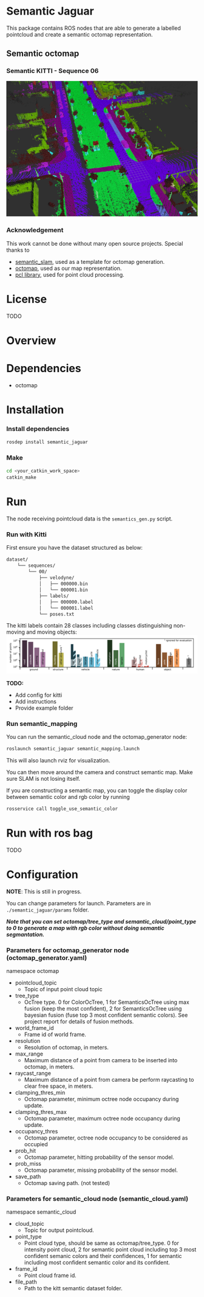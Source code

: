 # Semantic Jaguar

This package contains ROS nodes that are able to generate a labelled pointcloud and create a semantic octomap representation.


## Semantic octomap
### Semantic KITTI - Sequence 06
![sample semantic map](docs/images/kitti_06.png)  


### Acknowledgement

This work cannot be done without many open source projects. Special thanks to

- [semantic_slam](https://github.com/floatlazer/semantic_jaguar), used as a template for octomap generation.
- [octomap](https://github.com/OctoMap/octomap), used as our map representation.
- [pcl library](http://pointclouds.org/), used for point cloud processing.

# License

TODO

# Overview


# Dependencies
- octomap

# Installation

### Install dependencies

```sh
rosdep install semantic_jaguar
```

### Make

```sh
cd <your_catkin_work_space>
catkin_make
```

# Run

The node receiving pointcloud data is the `semantics_gen.py` script.

### Run with Kitti

First ensure you have the dataset structured as below:

```
dataset/
    └── sequences/
        └── 00/
            ├── velodyne/
            │   ├── 000000.bin
            │   └── 000001.bin
            ├── labels/
            │   ├── 000000.label
            │   └── 000001.label
            └── poses.txt
```

The kitti labels contain 28 classes including classes distinguishing non-moving and moving objects:
![kitti labels](docs/images/kitti-label_distribution.svg)

**TODO:**
- Add config for kitti 
- Add instructions
- Provide example folder

### Run semantic_mapping

You can run the semantic_cloud node and the octomap_generator node:

```sh
roslaunch semantic_jaguar semantic_mapping.launch
```

This will also launch rviz for visualization.

You can then move around the camera and construct semantic map. Make sure SLAM is not losing itself.

If you are constructing a semantic map, you can toggle the display color between semantic color and rgb color by running

```sh
rosservice call toggle_use_semantic_color
```
# Run with ros bag

TODO



# Configuration
__NOTE__: This is still in progress.


You can change parameters for launch. Parameters are in `./semantic_jaguar/params` folder.

***Note that you can set octomap/tree_type and semantic_cloud/point_type to 0 to generate a map with rgb color without doing semantic segmantation.***

### Parameters for octomap_generator node (octomap_generator.yaml)

namespace octomap

- pointcloud_topic
  - Topic of input point cloud topic
- tree_type
  - OcTree type. 0 for ColorOcTree, 1 for SemanticsOcTree using max fusion (keep the most confident), 2 for SemanticsOcTree using bayesian fusion (fuse top 3 most confident semantic colors). See project report for details of fusion methods.
- world_frame_id
  -  Frame id of world frame.
- resolution
  - Resolution of octomap, in meters.
- max_range
  - Maximum distance of a point from camera to be inserted into octomap, in meters.
- raycast_range
  - Maximum distance of a point from camera be perform raycasting to clear free space, in meters.
- clamping_thres_min
  - Octomap parameter, minimum octree node occupancy during update.   
- clamping_thres_max
  -  Octomap parameter, maximum octree node occupancy during update.
- occupancy_thres
  - Octomap parameter, octree node occupancy to be considered as occupied
- prob_hit
  - Octomap parameter, hitting probability of the sensor model.
- prob_miss
  - Octomap parameter, missing probability of the sensor model.
- save_path
  - Octomap saving path. (not tested)

### Parameters for semantic_cloud node (semantic_cloud.yaml)
namespace semantic_cloud

- cloud_topic
  - Topic for output pointcloud.
- point_type
  - Point cloud type, should be same as octomap/tree_type. 0 for intensity point cloud, 2 for semantic point cloud including top 3 most confident semanic colors and their confidences, 1 for semantic including most confident semantic color and its confident.
- frame_id
  - Point cloud frame id.
- file_path
  - Path to the kitt semantic dataset folder.
